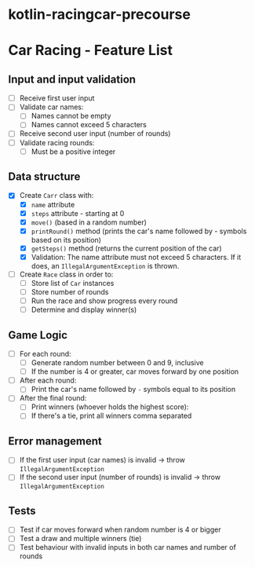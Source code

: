 # kotlin-racingcar-precourse

# Car Racing - Feature List

## Input and input validation
- [ ] Receive first user input
- [ ] Validate car names:
  - [ ] Names cannot be empty
  - [ ] Names cannot exceed 5 characters
- [ ] Receive second user input (number of rounds)
- [ ] Validate racing rounds:
  - [ ] Must be a positive integer

## Data structure
- [x] Create `Carr` class with:
  - [x] `name` attribute
  - [x] `steps` attribute - starting at 0
  - [x] `move()` (based in a random number)
  - [x] `printRound()` method (prints the car's name followed by - symbols based on its position)
  - [x] `getSteps()` method (returns the current position of the car)
  - [x] Validation: The name attribute must not exceed 5 characters. If it does, an `IllegalArgumentException` is thrown.

- [ ] Create `Race` class in order to:
  - [ ] Store list of `Car` instances
  - [ ] Store number of rounds
  - [ ] Run the race and show progress every round
  - [ ] Determine and display winner(s)

## Game Logic
- [ ] For each round:
  - [ ] Generate random number between 0 and 9, inclusive
  - [ ] If the number is 4 or greater, car moves forward by one position
- [ ] After each round:
  - [ ] Print the car's name followed by `-` symbols equal to its position
- [ ] After the final round:
  - [ ] Print winners (whoever holds the highest score):
  - [ ] If there's a tie, print all winners comma separated

## Error management
- [ ] If the first user input (car names) is invalid → throw `IllegalArgumentException`
- [ ] If the second user input (number of rounds) is invalid → throw  `IllegalArgumentException`

## Tests
- [ ] Test if car moves forward when random number is 4 or bigger
- [ ] Test a draw and multiple winners (tie)
- [ ] Test behaviour with invalid inputs in both car names and rumber of rounds